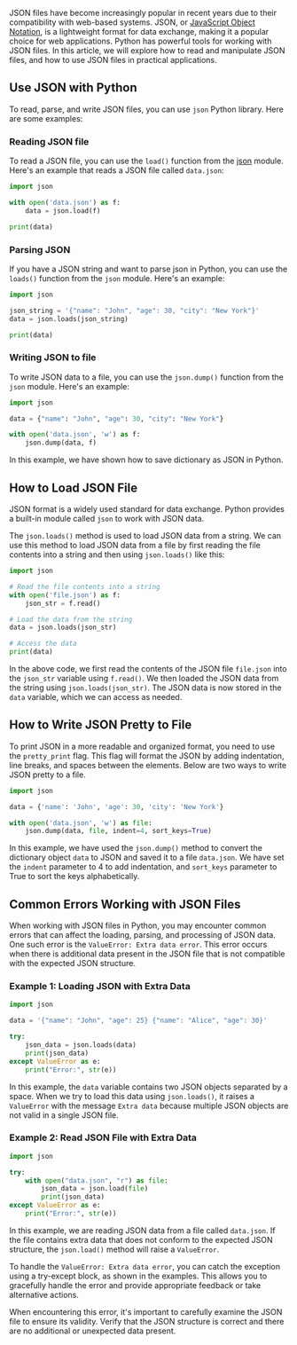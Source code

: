 JSON files have become increasingly popular in recent years due to their compatibility with web-based systems. JSON, or [JavaScript Object Notation](https://en.wikipedia.org/wiki/JSON), is a lightweight format for data exchange, making it a popular choice for web applications. Python has powerful tools for working with JSON files. In this article, we will explore how to read and manipulate JSON files, and how to use JSON files in practical applications.  
  
## Use JSON with Python   

To read, parse, and write JSON files, you can use `json` Python library. Here are some examples:

### Reading JSON file

To read a JSON file, you can use the `load()` function from the [json](https://docs.python.org/3/library/json.html) module. Here's an example that reads a JSON file called `data.json`:

```python
import json

with open('data.json') as f:
    data = json.load(f)

print(data)
```

### Parsing JSON

If you have a JSON string and want to parse json in Python, you can use the `loads()` function from the `json` module. Here's an example:

```python
import json

json_string = '{"name": "John", "age": 30, "city": "New York"}'
data = json.loads(json_string)

print(data)
```

### Writing JSON to file

To write JSON data to a file, you can use the `json.dump()` function from the `json` module. Here's an example:

```python
import json

data = {"name": "John", "age": 30, "city": "New York"}

with open('data.json', 'w') as f:
    json.dump(data, f)
```  

In this example, we have shown how to save dictionary as JSON in Python.
  
## How to Load JSON File  

JSON format is a widely used standard for data exchange. Python provides a built-in module called `json` to work with JSON data.

The `json.loads()` method is used to load JSON data from a string. We can use this method to load JSON data from a file by first reading the file contents into a string and then using `json.loads()` like this:

```python
import json

# Read the file contents into a string
with open('file.json') as f:
    json_str = f.read()

# Load the data from the string
data = json.loads(json_str)

# Access the data
print(data)
```

In the above code, we first read the contents of the JSON file `file.json` into the `json_str` variable using `f.read()`. We then loaded the JSON data from the string using `json.loads(json_str)`. The JSON data is now stored in the `data` variable, which we can access as needed.

## How to Write JSON Pretty to File  

To print JSON in a more readable and organized format, you need to use the `pretty_print` flag. This flag will format the JSON by adding indentation, line breaks, and spaces between the elements. Below are two ways to write JSON pretty to a file.

```python
import json

data = {'name': 'John', 'age': 30, 'city': 'New York'}

with open('data.json', 'w') as file:
    json.dump(data, file, indent=4, sort_keys=True)
```

In this example, we have used the `json.dump()` method to convert the dictionary object `data` to JSON and saved it to a file `data.json`. We have set the `indent` parameter to 4 to add indentation, and `sort_keys` parameter to True to sort the keys alphabetically.
  
## Common Errors Working with JSON Files

When working with JSON files in Python, you may encounter common errors that can affect the loading, parsing, and processing of JSON data. One such error is the `ValueError: Extra data error`. This error occurs when there is additional data present in the JSON file that is not compatible with the expected JSON structure.

### Example 1: Loading JSON with Extra Data

```python
import json

data = '{"name": "John", "age": 25} {"name": "Alice", "age": 30}'

try:
    json_data = json.loads(data)
    print(json_data)
except ValueError as e:
    print("Error:", str(e))
```

In this example, the `data` variable contains two JSON objects separated by a space. When we try to load this data using `json.loads()`, it raises a `ValueError` with the message `Extra data` because multiple JSON objects are not valid in a single JSON file.

### Example 2: Read JSON File with Extra Data

```python
import json

try:
    with open("data.json", "r") as file:
        json_data = json.load(file)
        print(json_data)
except ValueError as e:
    print("Error:", str(e))
```

In this example, we are reading JSON data from a file called `data.json`. If the file contains extra data that does not conform to the expected JSON structure, the `json.load()` method will raise a `ValueError`.

To handle the `ValueError: Extra data error`, you can catch the exception using a try-except block, as shown in the examples. This allows you to gracefully handle the error and provide appropriate feedback or take alternative actions.

When encountering this error, it's important to carefully examine the JSON file to ensure its validity. Verify that the JSON structure is correct and there are no additional or unexpected data present.

